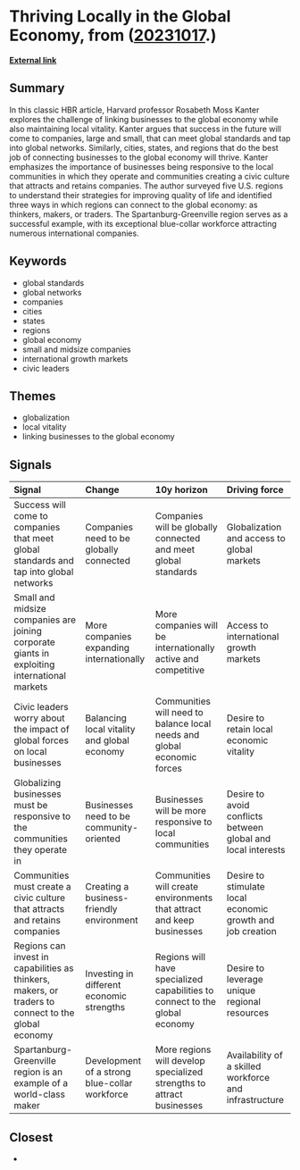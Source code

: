 # __Thriving Locally in the Global Economy__, from ([20231017](https://kghosh.substack.com/p/20231017).)

__[External link](https://hbr.org/2003/08/thriving-locally-in-the-global-economy?utm_source=substack&utm_medium=email)__



## Summary

In this classic HBR article, Harvard professor Rosabeth Moss Kanter explores the challenge of linking businesses to the global economy while also maintaining local vitality. Kanter argues that success in the future will come to companies, large and small, that can meet global standards and tap into global networks. Similarly, cities, states, and regions that do the best job of connecting businesses to the global economy will thrive. Kanter emphasizes the importance of businesses being responsive to the local communities in which they operate and communities creating a civic culture that attracts and retains companies. The author surveyed five U.S. regions to understand their strategies for improving quality of life and identified three ways in which regions can connect to the global economy: as thinkers, makers, or traders. The Spartanburg-Greenville region serves as a successful example, with its exceptional blue-collar workforce attracting numerous international companies.

## Keywords

* global standards
* global networks
* companies
* cities
* states
* regions
* global economy
* small and midsize companies
* international growth markets
* civic leaders

## Themes

* globalization
* local vitality
* linking businesses to the global economy

## Signals

| Signal                                                                                              | Change                                        | 10y horizon                                                                 | Driving force                                                |
|:----------------------------------------------------------------------------------------------------|:----------------------------------------------|:----------------------------------------------------------------------------|:-------------------------------------------------------------|
| Success will come to companies that meet global standards and tap into global networks              | Companies need to be globally connected       | Companies will be globally connected and meet global standards              | Globalization and access to global markets                   |
| Small and midsize companies are joining corporate giants in exploiting international markets        | More companies expanding internationally      | More companies will be internationally active and competitive               | Access to international growth markets                       |
| Civic leaders worry about the impact of global forces on local businesses                           | Balancing local vitality and global economy   | Communities will need to balance local needs and global economic forces     | Desire to retain local economic vitality                     |
| Globalizing businesses must be responsive to the communities they operate in                        | Businesses need to be community-oriented      | Businesses will be more responsive to local communities                     | Desire to avoid conflicts between global and local interests |
| Communities must create a civic culture that attracts and retains companies                         | Creating a business-friendly environment      | Communities will create environments that attract and keep businesses       | Desire to stimulate local economic growth and job creation   |
| Regions can invest in capabilities as thinkers, makers, or traders to connect to the global economy | Investing in different economic strengths     | Regions will have specialized capabilities to connect to the global economy | Desire to leverage unique regional resources                 |
| Spartanburg-Greenville region is an example of a world-class maker                                  | Development of a strong blue-collar workforce | More regions will develop specialized strengths to attract businesses       | Availability of a skilled workforce and infrastructure       |

## Closest

* 